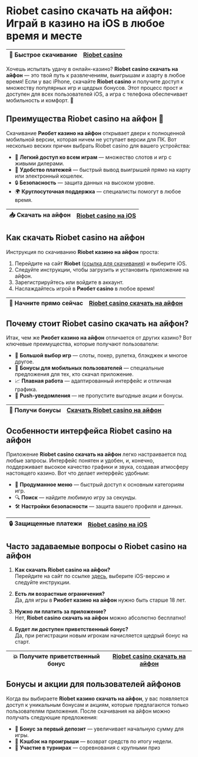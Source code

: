 # Riobet casino скачать на айфон: Играй в казино на iOS в любое время и месте

| 📲 Быстрое скачивание | [Riobet casino](https://brandplay.link/dtx89f2L) |
|-----------------------|---------------------------------------------------|

Хочешь испытать удачу в онлайн-казино? **Riobet casino скачать на айфон** — это твой путь к развлечениям, выигрышам и азарту в любое время! Если у вас iPhone, скачайте **Riobet casino** и получите доступ к множеству популярных игр и щедрых бонусов. Этот процесс прост и доступен для всех пользователей iOS, а игра с телефона обеспечивает мобильность и комфорт. 🎉

## Преимущества Riobet casino на айфон 📱

Скачивание **Риобет казино на айфон** открывает двери к полноценной мобильной версии, которая ничем не уступает версии для ПК. Вот несколько веских причин выбрать Riobet casino для вашего устройства:

- 📲 **Легкий доступ ко всем играм** — множество слотов и игр с живыми дилерами.
- 💸 **Удобство платежей** — быстрый вывод выигрышей прямо на карту или электронный кошелек.
- 🔒 **Безопасность** — защита данных на высоком уровне.
- 🌍 **Круглосуточная поддержка** — специалисты помогут в любое время.

| 📥 Скачать на айфон | [Riobet casino на iOS](https://brandplay.link/dtx89f2L) |
|----------------------|--------------------------------------------------------|

## Как скачать Riobet casino на айфон

Инструкция по скачиванию **Riobet казино на айфон** проста:

1. Перейдите на сайт **Riobet** ([ссылка для скачивания](https://brandplay.link/dtx89f2L)) и выберите iOS.
2. Следуйте инструкции, чтобы загрузить и установить приложение на айфон.
3. Зарегистрируйтесь или войдите в аккаунт.
4. Наслаждайтесь игрой в **Риобет casino** в любое время!

| 🚀 Начните прямо сейчас | [Riobet casino скачать на айфон](https://brandplay.link/dtx89f2L) |
|------------------------|-------------------------------------------------------------------|

## Почему стоит Riobet casino скачать на айфон?

Итак, чем же **Риобет казино на айфон** отличается от других казино? Вот ключевые преимущества, которые получают пользователи:

- 🎲 **Большой выбор игр** — слоты, покер, рулетка, блэкджек и многое другое.
- 🎁 **Бонусы для мобильных пользователей** — специальные предложения для тех, кто скачал приложение.
- 📈 **Плавная работа** — адаптированный интерфейс и отличная графика.
- 💬 **Push-уведомления** — не пропустите выгодные акции и бонусы.

| 🎉 Получи бонусы | [Скачать Riobet casino на айфон](https://brandplay.link/dtx89f2L) |
|-------------------|------------------------------------------------------------------|

## Особенности интерфейса Riobet casino на айфон

Приложение **Riobet casino скачать на айфон** легко настраивается под любые запросы. Интерфейс понятен и удобен, и, конечно, поддерживает высокое качество графики и звука, создавая атмосферу настоящего казино. Вот что делает интерфейс удобным:

- 📌 **Продуманное меню** — быстрый доступ к основным категориям игр.
- 🔍 **Поиск** — найдите любимую игру за секунды.
- 🛠️ **Настройки безопасности** — защита вашего профиля и данных.

| 🔒 Защищенные платежи | [Riobet casino на iOS](https://brandplay.link/dtx89f2L) |
|-----------------------|--------------------------------------------------------|

## Часто задаваемые вопросы о Riobet casino на айфон

1. **Как скачать Riobet casino на айфон?**  
   Перейдите на сайт по ссылке [здесь](https://brandplay.link/dtx89f2L), выберите iOS-версию и следуйте инструкции.

2. **Есть ли возрастные ограничения?**  
   Да, для игры в **Риобет казино на айфон** нужно быть старше 18 лет.

3. **Нужно ли платить за приложение?**  
   Нет, **Riobet casino скачать на айфон** можно абсолютно бесплатно!

4. **Будет ли доступен приветственный бонус?**  
   Да, при регистрации новым игрокам начисляется щедрый бонус на старт.

| 💥 Получите приветственный бонус | [Riobet casino скачать на айфон](https://brandplay.link/dtx89f2L) |
|----------------------------------|-------------------------------------------------------------------|

## Бонусы и акции для пользователей айфонов

Когда вы выбираете **Riobet казино скачать на айфон**, у вас появляется доступ к уникальным бонусам и акциям, которые предлагаются только пользователям приложения. После скачивания на айфон можно получать следующие предложения:

- 🎁 **Бонус за первый депозит** — увеличивает начальную сумму для игры.
- 🔄 **Кэшбэк на проигрыши** — возврат средств по итогу недели.
- 🎫 **Участие в турнирах** — соревнования с крупными приз
